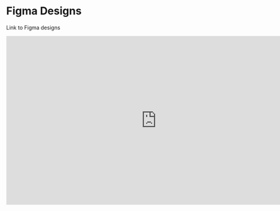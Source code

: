 # Figma Designs
Link to Figma designs


<iframe style="border: 1px solid rgba(0, 0, 0, 0.1);" width="800" height="450" src="https://www.figma.com/embed?embed_host=share&url=https%3A%2F%2Fwww.figma.com%2Ffile%2Fw1A6FQtMppN7gvXZ4gQGnK%2FCredit-Card-checkout%3Fnode-id%3D2%253A25&chrome=DOCUMENTATION" allowfullscreen></iframe>
